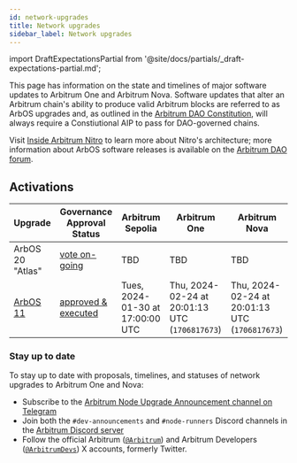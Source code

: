 ```yaml
---
id: network-upgrades
title: Network upgrades
sidebar_label: Network upgrades
---
```


import DraftExpectationsPartial from '@site/docs/partials/_draft-expectations-partial.md'; 

<DraftExpectationsPartial />



This page has information on the state and timelines of major software updates to Arbitrum One and Arbitrum Nova. Software updates that alter an Arbitrum chain's ability to produce valid Arbitrum blocks are referred to as ArbOS upgrades and, as outlined in the [Arbitrum DAO Constitution](./dao-constitution.md), will always require a Constiutional AIP to pass for DAO-governed chains.

Visit [Inside Arbitrum Nitro](https://docs.arbitrum.io/inside-arbitrum-nitro/) to learn more about Nitro's architecture; more information about ArbOS software releases is available on the [Arbitrum DAO forum](https://forum.arbitrum.foundation/t/arbitrum-arbos-upgrades/19695).

## Activations

| Upgrade                 | Governance Approval Status | Arbitrum Sepolia                                 | Arbitrum One                                    | Arbitrum Nova                                      |
| -------------------------- | ------------------- | ---------------------------------------------- | ---------------------------------------------- | ---------------------------------------------- |
| ArbOS 20 "Atlas"                                                      | [vote on-going](https://www.tally.xyz/gov/arbitrum/proposal/46905320292877192134536823079608810426433248493109520384601548724615383601450?chart=bubble)  | TBD | TBD | TBD |
| [ArbOS 11](https://github.com/OffchainLabs/nitro/releases/tag/v2.2.0) | [approved & executed](https://www.tally.xyz/gov/arbitrum/proposal/77069694702187027448745871790562515795432836429094222862498991082283032976814)  | Tues, 2024-01-30 at 17:00:00 UTC | Thu, 2024-02-24 at 20:01:13 UTC (`1706817673`) | Thu, 2024-02-24 at 20:01:13 UTC (`1706817673`) |

### Stay up to date
To stay up to date with proposals, timelines, and statuses of network upgrades to Arbitrum One and Nova:
- Subscribe to the [Arbitrum Node Upgrade Announcement channel on Telegram](https://t.me/arbitrumnodeupgrade)
- Join both the `#dev-announcements` and `#node-runners` Discord channels in the [Arbitrum Discord server](https://discord.gg/arbitrum)
- Follow the official Arbitrum ([`@Arbitrum`](https://twitter.com/arbitrum)) and Arbitrum Developers ([`@ArbitrumDevs`](https://twitter.com/ArbitrumDevs)) X accounts, formerly Twitter.
